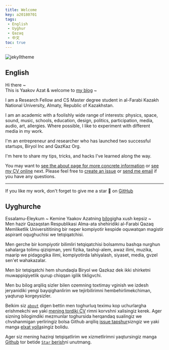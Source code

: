 ```yaml
---
title: Welcome
key: a20180701
tags: 
 - English
 - Uyghur
 - Qazaq
 - 中文
toc: true
---
```

   ![jekylltheme](https://ws2.sinaimg.cn/large/006tNbRwgy1fudbkpgc38j30p006tq2x.jpg)

## English

Hi there ~  
This is Yaakov Azat & welcome to [my blog](https://yaakovazat.com/blog) ~

I am a Research Fellow and CS Master degree student in al-Farabi Kazakh National University, Almaty, Republic of Kazakhstan.    

I am an academic with a foolishly wide range of interests: physics, space, sound, music, schools, education, design, politics, participation, media, audio, art, allergies. Where possible, I like to experiment with different media in my work.

I'm an entrepreneur and researcher who has launched two successful startups, Biryol Inc and QazKaz Org.     

I'm here to share my tips, tricks, and hacks I've learned along the way.

You may want to [see the about page for more concrete information](https://yaakovazat/blog/about) or [see my CV online](https://yaakovazat/CV/) next. Please feel free to [create an issue](https://github.com/yaakovazat/blog/issues) or [send me email](mailto:yaakovazat@gmail.com) if you have any questions.

---

If you like my work, don't forget to give me a star :star2: on [GitHub](https://github.com/yaakovazat)

## Uyghurche    
Essalamu-Eleykum ~
Kemine Yaakov Azatning [bilog](https://yaakovazat/blog)igha xush kepsiz ~   
Men hazir Qazaqstan Respublikasi Alma-ata shehiridiki al-Farabi Qazaq Memliketlik Universititining bir neper kompiyotir kespide oquwatqan magistir aspirant oqughuchisi we tetqiqatchisi.   

Men gerche bir kompiyotir bilimliri tetqiqatchisi bolsammu bashqa nurghun sahalarga tolimu qiziqiman, yeni fizika, tashqi-alem, awaz ilimi, muzika, maarip we pidagogika ilimi, kompiyotirda lahiyalash, siyaset, media, gvzel sen'et wahakazalar.  

Men bir tetqiqatchi hem shundaqla Biryol we Qazkaz dek ikki shirketni muwappiqiyetlik qurup chiqqan igilik tikligvchi.

Men bu bilog arqiliq sizler bilen ozemning toxtimay vginish we izdesh jeryanidiki yengi bayqighanlirim we tejirbilirimni hembehirlimekchiman, yaqturup korgeysizler.    

Belkim siz [`about`](https://yaakovazat.com/blog/about) digen bettin men toghurluq teximu kop uchurlargha erishmekchi we yaki [mening tordiki CV](https://yaakovazat.com/CV/) rimni korvshni xalisingiz kerek. Ager sizning bilogimdiki mezmunlar toghursida herqandaq sualingiz we chvshanmigan yerliringiz bolsa Github arqiliq [issue tapshur](https://github.com/yaakovazat/blog/issues)sizngiz we yaki manga [elxat yolla](mailto:yaakovazat@gmail.com)singiz bolidu.  

Ager siz mening hazirqi tetqiqatlirim we xizmetlirimni yaqtursingiz manga [Github](https://github.com/yaakovazat) tor betide [`Star` berish](https://github.com/yaakovazat)ni unutmang.